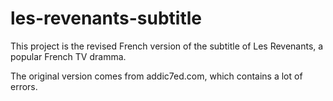 les-revenants-subtitle
======================

This project is the revised French version of the subtitle of Les Revenants, a popular French TV dramma.

The original version comes from addic7ed.com, which contains a lot of errors.
